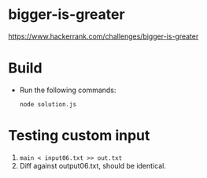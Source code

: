 # bigger-is-greater

https://www.hackerrank.com/challenges/bigger-is-greater

# Build

* Run the following commands:

    `node solution.js`  

# Testing custom input

1. `main < input06.txt >> out.txt`
2. Diff against output06.txt, should be identical.

